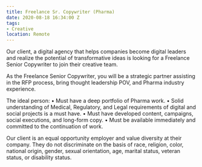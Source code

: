 ```yaml
---
title: Freelance Sr. Copywriter (Pharma)
date: 2020-08-18 16:34:00 Z
tags:
- Creative
location: Remote
---
```


Our client, a digital agency that helps companies become digital leaders and realize the potential of transformative ideas is looking for a Freelance Senior Copywriter to join their creative team.

As the Freelance Senior Copywriter, you will be a strategic partner assisting in the RFP process, bring thought leadership POV, and Pharma industry experience. 

The ideal person:
• Must have a deep portfolio of Pharma work.
• Solid understanding of Medical, Regulatory, and Legal requirements of digital and social projects is a must have. 
• Must have developed content, campaigns, social executions, and long-form copy. 
• Must be available immediately and committed to the continuation of work.


Our client is an equal opportunity employer and value diversity at their company. They do not discriminate on the basis of race, religion, color, national origin, gender, sexual orientation, age, marital status, veteran status, or disability status.
